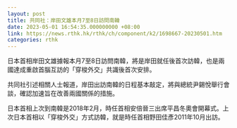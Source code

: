 ```yaml
---
layout: post
title: 共同社：岸田文雄本月7至8日訪問南韓
date: 2023-05-01 16:54:35.000000000 +08:00
link: https://news.rthk.hk/rthk/ch/component/k2/1698667-20230501.htm
categories: rthk
---
```


日本首相岸田文雄據報本月7至8日訪問南韓，將是岸田就任後首次訪韓，也是兩國達成重啟首腦互訪的「穿梭外交」共識後首次安排。

共同社引述相關人士報道，岸田出訪南韓的日程基本敲定，將與總統尹錫悅舉行會談，確認加速旨在改善兩國關係的措施。

日本首相上次到南韓是2018年2月，時任首相安倍晉三出席平昌冬奧會開幕式。上次日本首相以「穿梭外交」方式訪韓，就是時任首相野田佳彥2011年10月出訪。
